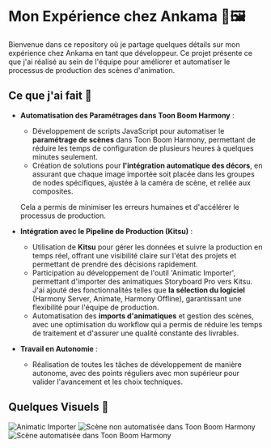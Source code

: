 # Mon Expérience chez Ankama 🎨🖼

Bienvenue dans ce repository où je partage quelques détails sur mon expérience chez Ankama en tant que développeur. 
Ce projet présente ce que j'ai réalisé au sein de l'équipe pour améliorer et automatiser le processus de production des scènes d'animation.

## Ce que j'ai fait 🚀

- **Automatisation des Paramétrages dans Toon Boom Harmony** :
  - Développement de scripts JavaScript pour automatiser le **paramétrage de scènes** dans Toon Boom Harmony, permettant de réduire les temps de configuration de plusieurs heures à quelques minutes seulement.
  - Création de solutions pour **l'intégration automatique des décors**, en assurant que chaque image importée soit placée dans les groupes de nodes spécifiques, ajustée à la caméra de scène, et reliée aux composites.
  
  Cela a permis de minimiser les erreurs humaines et d'accélérer le processus de production.

- **Intégration avec le Pipeline de Production (Kitsu)** :
  - Utilisation de **Kitsu** pour gérer les données et suivre la production en temps réel, offrant une visibilité claire sur l'état des projets et permettant de prendre des décisions rapidement.
  - Participation au développement de l'outil 'Animatic Importer', permettant d'importer des animatiques Storyboard Pro vers Kitsu. J'ai ajouté des fonctionnalités telles que **la sélection du logiciel** (Harmony Server, Animate, Harmony Offline), garantissant une flexibilité pour l'équipe de production.
  - Automatisation des **imports d'animatiques** et gestion des scènes, avec une optimisation du workflow qui a permis de réduire les temps de traitement et d'assurer une qualité constante des livrables.

- **Travail en Autonomie** :
  - Réalisation de toutes les tâches de développement de manière autonome, avec des points réguliers avec mon supérieur pour valider l'avancement et les choix techniques.

## Quelques Visuels 📸

![Animatic Importer](003.png)
![Scène non automatisée dans Toon Boom Harmony](001.png)
![Scène automatisée dans Toon Boom Harmony](002.png)
